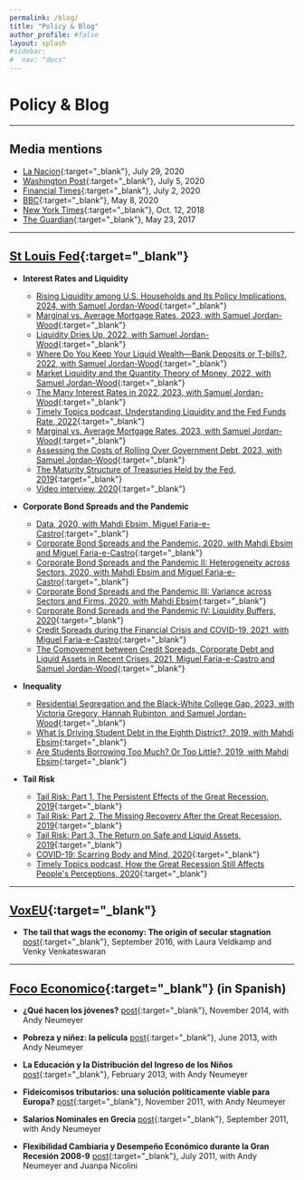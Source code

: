 ```yaml
---
permalink: /blog/
title: "Policy & Blog"
author_profile: #false
layout: splash
#sidebar:
#  nav: "docs"
---
```

# Policy & Blog

<!-- Google tag (gtag.js) -->
<script async src="https://www.googletagmanager.com/gtag/js?id=G-PK9T3DH9SS"></script>
<script>
  window.dataLayer = window.dataLayer || [];
  function gtag(){dataLayer.push(arguments);}
  gtag('js', new Date());

  gtag('config', 'G-PK9T3DH9SS');
</script>

---


## Media mentions
* [La Nacion](https://www.lanacion.com.ar/economia/economistas-estrella-quienes-son-nueve-jovenes-argentinos-nid2400818){:target="_blank"}, July 29, 2020 
* [Washington Post](https://www.washingtonpost.com/business/2020/07/05/coronavirus-pandemic-trust-government/){:target="_blank"}, July 5, 2020 
* [Financial Times](https://www.ft.com/video/e0b696ae-3b18-4862-832b-2ad53eea6ae6){:target="_blank"}, July 2, 2020
* [BBC](https://www.bbc.co.uk/programmes/w3csz786){:target="_blank"}, May 8, 2020
* [New York Times](https://www.nytimes.com/2018/10/12/business/why-our-beliefs-dont-predict-much-about-the-economy.html){:target="_blank"},  Oct. 12, 2018
* [The Guardian](https://www.theguardian.com/business/2017/may/23/the-economy-is-stagnant-because-people-fear-for-the-future){:target="_blank"}, May 23, 2017

***

## [St Louis Fed](https://www.stlouisfed.org/publications/){:target="_blank"} <a name="frbstl"></a>


* **Interest Rates and Liquidity** 
    * [Rising Liquidity among U.S. Households and Its Policy Implications, 2024, with Samuel Jordan-Wood](https://www.stlouisfed.org/on-the-economy/2024/may/rising-liquidity-us-households-policy-implications){:target="_blank"}
    * [Marginal vs. Average Mortgage Rates, 2023, with Samuel Jordan-Wood](https://www.stlouisfed.org/on-the-economy/2023/jun/marginal-vs-average-mortgage-rates){:target="_blank"}
    * [Liquidity Dries Up, 2022, with Samuel Jordan-Wood](https://research.stlouisfed.org/publications/economic-synopses/2022/08/23/liquidity-dries-up){:target="_blank"}
    * [Where Do You Keep Your Liquid Wealth—Bank Deposits or T-bills?, 2022, with Samuel Jordan-Wood](https://research.stlouisfed.org/publications/economic-synopses/2022/12/16/where-do-you-keep-your-liquid-wealthbank-deposits-or-t-bills){:target="_blank"}
    * [Market Liquidity and the Quantity Theory of Money, 2022, with Samuel Jordan-Wood](https://www.stlouisfed.org/on-the-economy/2022/aug/market-liquidity-quantity-theory-money){:target="_blank"}
    * [The Many Interest Rates in 2022, 2023, with Samuel Jordan-Wood](https://www.stlouisfed.org/on-the-economy/2023/jan/many-interest-rates-2022){:target="_blank"}
    * [Timely Topics podcast, Understanding Liquidity and the Fed Funds Rate, 2022](https://www.stlouisfed.org/timely-topics/understanding-liquidity-fed-funds-rate){:target="_blank"}
    * [Marginal vs. Average Mortgage Rates, 2023, with Samuel Jordan-Wood](https://www.stlouisfed.org/on-the-economy/2023/jun/marginal-vs-average-mortgage-rates){:target="_blank"}
    * [Assessing the Costs of Rolling Over Government Debt, 2023, with Samuel Jordan-Wood](https://research.stlouisfed.org/publications/economic-synopses/2023/06/02/assessing-the-costs-of-rolling-over-government-debt){:target="_blank"}
    * [The Maturity Structure of Treasuries Held by the Fed, 2019](https://www.stlouisfed.org/on-the-economy/2019/may/fed-maturity-contraction-program){:target="_blank"} 
    * [Video interview, 2020](https://www.stlouisfed.org/open-vault/2020/june/lesson-liquidity-filmed-lake-with-economist){:target="_blank"}

* **Corporate Bond Spreads and the Pandemic**
    * [Data, 2020, with Mahdi Ebsim,  Miguel Faria-e-Castro](https://research.stlouisfed.org/resources/covid-19/preliminary/daily-data-corporate-bond-spreads-pandemic){:target="_blank"}
    * [Corporate Bond Spreads and the Pandemic, 2020, with Mahdi Ebsim and Miguel Faria-e-Castro](https://www.stlouisfed.org/on-the-economy/2020/april/effects-covid-19-monetary-policy-response-corporate-bond-market){:target="_blank"}
    * [Corporate Bond Spreads and the Pandemic II: Heterogeneity across Sectors, 2020, with Mahdi Ebsim and  Miguel Faria-e-Castro](https://www.stlouisfed.org/on-the-economy/2020/april/corporate-bond-spreads-pandemic-heterogeneity-sectors){:target="_blank"}
    * [Corporate Bond Spreads and the Pandemic III: Variance across Sectors and Firms, 2020, with Mahdi Ebsim](https://www.stlouisfed.org/on-the-economy/2020/may/corporate-bond-spreads-pandemic-variance-sectors-firms){:target="_blank"}
    * [Corporate Bond Spreads and the Pandemic IV: Liquidity Buffers, 2020](https://www.stlouisfed.org/on-the-economy/2020/june/corporate-bond-spreads-pandemic-liquidity-buffers){:target="_blank"}
    * [Credit Spreads during the Financial Crisis and COVID-19, 2021, with Miguel Faria-e-Castro](https://www.stlouisfed.org/on-the-economy/2021/february/credit-spreads-financial-crisis-covid19){:target="_blank"}
    * [The Comovement between Credit Spreads, Corporate Debt and Liquid Assets in Recent Crises, 2021, Miguel Faria-e-Castro and Samuel Jordan-Wood](https://www.stlouisfed.org/on-the-economy/2021/november/comovement-credit-spreads-debt-assets-crises){:target="_blank"}


* **Inequality**
    * [Residential Segregation and the Black-White College Gap, 2023, with Victoria Gregory, Hannah Rubinton, and Samuel Jordan-Wood](https://www.stlouisfed.org/on-the-economy/2023/nov/residential-segregation-black-white-college-gap){:target="_blank"}
    * [What Is Driving Student Debt in the Eighth District?, 2019, with Mahdi Ebsim](https://www.stlouisfed.org/publications/regional-economist/second-quarter-2019/driving-student-debt){:target="_blank"}
    * [Are Students Borrowing Too Much? Or Too Little?, 2019, with Mahdi Ebsim](https://www.stlouisfed.org/on-the-economy/2019/september/students-borrowing-too-much-too-little){:target="_blank"}

* **Tail Risk**
    * [Tail Risk: Part 1, The Persistent Effects of the Great Recession, 2019](https://research.stlouisfed.org/publications/economic-synopses/2019/08/05/tail-risk-part-1-the-persistent-effects-of-the-great-recession){:target="_blank"}
    * [Tail Risk: Part 2, The Missing Recovery After the Great Recession, 2019](https://research.stlouisfed.org/publications/economic-synopses/2019/08/06/tail-risk-part-2-the-missing-recovery-after-the-great-recession){:target="_blank"}
    * [Tail Risk: Part 3, The Return on Safe and Liquid Assets, 2019](https://research.stlouisfed.org/publications/economic-synopses/2019/08/07/tail-risk-part-3-the-return-on-safe-and-liquid-assets){:target="_blank"}
    * [COVID-19: Scarring Body and Mind, 2020](https://research.stlouisfed.org/publications/economic-synopses/2020/12/22/covid-19-scarring-body-and-mind){:target="_blank"}
    * [Timely Topics podcast, How the Great Recession Still Affects People's Perceptions, 2020](https://www.stlouisfed.org/timely-topics/how-great-recession-still-affects-perceptions?utm_source=twitter&utm_medium=SM&utm_content=stlouisfed&utm_campaign=9dbd699d-e9dc-4543-ba2f-4f23a9898703){:target="_blank"}

***

## [VoxEU](http://voxeu.org/){:target="_blank"} <a name="vox"></a>
* **The tail that wags the economy: The origin of secular stagnation**
    [post](http://voxeu.org/article/origin-secular-stagnation){:target="_blank"}, September 2016, with Laura Veldkamp and Venky Venkateswaran

***

## [Foco Economico](http://focoeconomico.org/){:target="_blank"} (in Spanish) <a name="foco"></a>

* **¿Qué hacen los jóvenes?**
    [post](http://focoeconomico.org/2014/11/16/que-hacen-los-jovenes/){:target="_blank"}, November 2014, with Andy Neumeyer

* **Pobreza y niñez: la película**
    [post](http://focoeconomico.org/2013/06/16/pobreza-y-ninez-la-pelicula/){:target="_blank"}, June 2013, with Andy Neumeyer

* **La Educación y la Distribución del Ingreso de los Niños**
    [post](http://focoeconomico.org/2013/02/03/la-educacion-y-la-distribucion-del-ingreso-de-los-ninos/){:target="_blank"}, February 2013, with Andy Neumeyer

* **Fideicomisos tributarios: una solución políticamente viable para Europa?**
    [post](http://focoeconomico.org/2011/11/23/fideicomisos-tributarios-una-solucion-politicamente-viable-para-europa/){:target="_blank"}, November 2011, with Andy Neumeyer

* **Salarios Nominales en Grecia**
    [post](http://focoeconomico.org/2011/09/21/salarios-nominales-en-grecia/){:target="_blank"}, September 2011, with Andy Neumeyer

* **Flexibilidad Cambiaria y Desempeño Económico durante la Gran Recesión 2008-9**
    [post](http://focoeconomico.org/2011/06/19/flexibilidad-cambiaria-y-desempeno-economico-durante-la-gran-recesion-2008-9/){:target="_blank"}, July 2011, with Andy Neumeyer and Juanpa Nicolini
